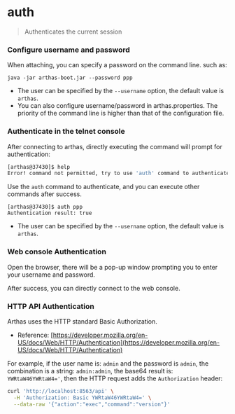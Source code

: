 auth
===

> Authenticates the current session

### Configure username and password

When attaching, you can specify a password on the command line. such as:

```
java -jar arthas-boot.jar --password ppp
```

* The user can be specified by the `--username` option, the default value is `arthas`.
* You can also configure username/password in arthas.properties. The priority of the command line is higher than that of the configuration file.

### Authenticate in the telnet console

After connecting to arthas, directly executing the command will prompt for authentication:

```bash
[arthas@37430]$ help
Error! command not permitted, try to use 'auth' command to authenticates.
```

Use the `auth` command to authenticate, and you can execute other commands after success.

```
[arthas@37430]$ auth ppp
Authentication result: true
```

* The user can be specified by the `--username` option, the default value is `arthas`.

### Web console Authentication

Open the browser, there will be a pop-up window prompting you to enter your username and password.

After success, you can directly connect to the web console.

### HTTP API Authentication

Arthas uses the HTTP standard Basic Authorization.

* Reference: [https://developer.mozilla.org/en-US/docs/Web/HTTP/Authentication](https://developer.mozilla.org/en-US/docs/Web/HTTP/Authentication)

For example, if the user name is: `admin` and the password is `admin`, the combination is a string: `admin:admin`, the base64 result is: `YWRtaW46YWRtaW4='`, then the HTTP request adds the `Authorization` header:

```bash
curl 'http://localhost:8563/api' \
  -H 'Authorization: Basic YWRtaW46YWRtaW4=' \
  --data-raw '{"action":"exec","command":"version"}' 
```